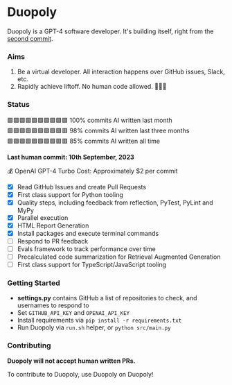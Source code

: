 # Duopoly

Duopoly is a GPT-4 software developer. It's building itself, right from
the [second commit](https://github.com/reitzensteinm/duopoly/commit/7646e1be5a281e87d58ea995f694bf39d247d264).

### Aims

1) Be a virtual developer. All interaction happens over GitHub issues, Slack, etc.
2) Rapidly achieve liftoff. No human code allowed. 🚀🚀🚀

### Status

🟩🟩🟩🟩🟩🟩🟩🟩🟩🟩 100% commits AI written last month  
🟩🟩🟩🟩🟩🟩🟩🟩🟩🟥 98% commits AI written last three months  
🟩🟩🟩🟩🟩🟩🟩🟩🟥🟥 85% commits AI written all time  

**Last human commit: 10th September, 2023**

💰 OpenAI GPT-4 Turbo Cost: Approximately $2 per commit

- [x] Read GitHub Issues and create Pull Requests
- [x] First class support for Python tooling
- [x] Quality steps, including feedback from reflection, PyTest, PyLint and MyPy
- [x] Parallel execution
- [x] HTML Report Generation
- [x] Install packages and execute terminal commands
- [ ] Respond to PR feedback
- [ ] Evals framework to track performance over time
- [ ] Precalculated code summarization for Retrieval Augmented Generation
- [ ] First class support for TypeScript/JavaScript tooling

### Getting Started

* **settings.py** contains GitHub a list of repositories to check, and usernames to respond to
* Set ```GITHUB_API_KEY``` and ```OPENAI_API_KEY```
* Install requirements via ```pip install -r requirements.txt```
* Run Duopoly via ```run.sh``` helper, or ```python src/main.py```

### Contributing

**Duopoly will not accept human written PRs.**

To contribute to Duopoly, use Duopoly on Duopoly!